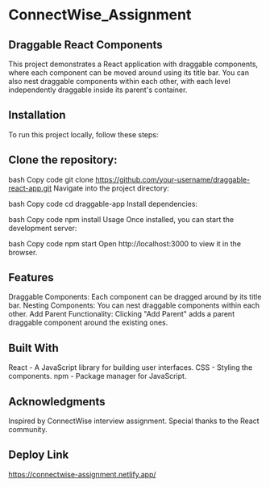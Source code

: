 # ConnectWise_Assignment

## Draggable React Components
This project demonstrates a React application with draggable components, where each component can be moved around using its title bar. You can also nest draggable components within each other, with each level independently draggable inside its parent's container.

## Installation
To run this project locally, follow these steps:

## Clone the repository:
bash Copy code git clone https://github.com/your-username/draggable-react-app.git Navigate into the project directory:

bash Copy code cd draggable-app Install dependencies:

bash Copy code npm install Usage Once installed, you can start the development server:

bash Copy code npm start Open http://localhost:3000 to view it in the browser.

## Features
Draggable Components: Each component can be dragged around by its title bar. Nesting Components: You can nest draggable components within each other. Add Parent Functionality: Clicking "Add Parent" adds a parent draggable component around the existing ones.

## Built With
React - A JavaScript library for building user interfaces. CSS - Styling the components. npm - Package manager for JavaScript.

## Acknowledgments
Inspired by ConnectWise interview assignment. Special thanks to the React community.

## Deploy Link 
https://connectwise-assignment.netlify.app/
